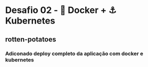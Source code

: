 # Desafio 02 - 🐳 Docker + ⚓ Kubernetes

## rotten-potatoes

### Adiconado deploy completo da aplicação com docker e kubernetes